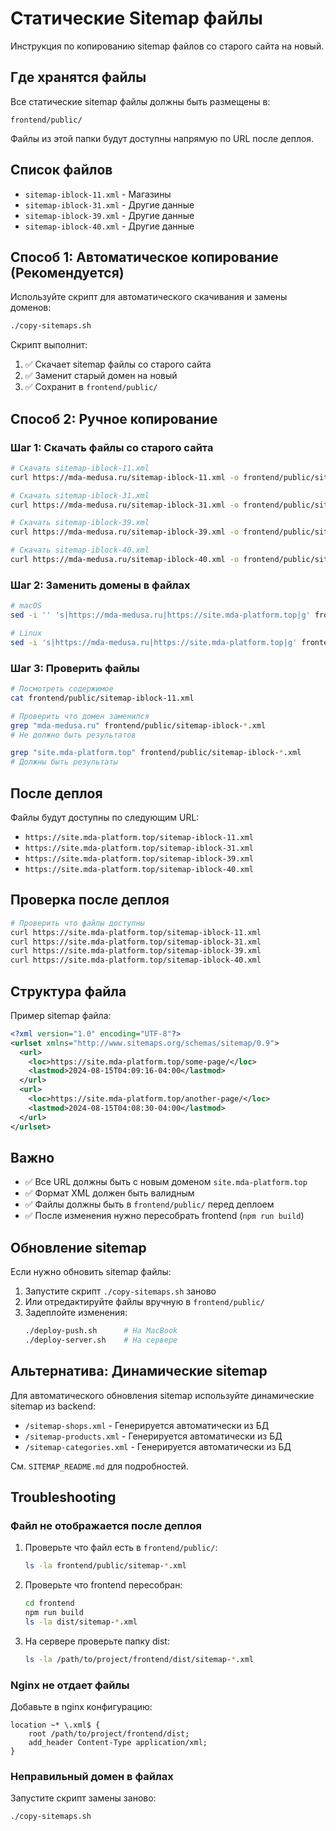 # Статические Sitemap файлы

Инструкция по копированию sitemap файлов со старого сайта на новый.

## Где хранятся файлы

Все статические sitemap файлы должны быть размещены в:
```
frontend/public/
```

Файлы из этой папки будут доступны напрямую по URL после деплоя.

## Список файлов

- `sitemap-iblock-11.xml` - Магазины
- `sitemap-iblock-31.xml` - Другие данные
- `sitemap-iblock-39.xml` - Другие данные
- `sitemap-iblock-40.xml` - Другие данные

## Способ 1: Автоматическое копирование (Рекомендуется)

Используйте скрипт для автоматического скачивания и замены доменов:

```bash
./copy-sitemaps.sh
```

Скрипт выполнит:
1. ✅ Скачает sitemap файлы со старого сайта
2. ✅ Заменит старый домен на новый
3. ✅ Сохранит в `frontend/public/`

## Способ 2: Ручное копирование

### Шаг 1: Скачать файлы со старого сайта

```bash
# Скачать sitemap-iblock-11.xml
curl https://mda-medusa.ru/sitemap-iblock-11.xml -o frontend/public/sitemap-iblock-11.xml

# Скачать sitemap-iblock-31.xml
curl https://mda-medusa.ru/sitemap-iblock-31.xml -o frontend/public/sitemap-iblock-31.xml

# Скачать sitemap-iblock-39.xml
curl https://mda-medusa.ru/sitemap-iblock-39.xml -o frontend/public/sitemap-iblock-39.xml

# Скачать sitemap-iblock-40.xml
curl https://mda-medusa.ru/sitemap-iblock-40.xml -o frontend/public/sitemap-iblock-40.xml
```

### Шаг 2: Заменить домены в файлах

```bash
# macOS
sed -i '' 's|https://mda-medusa.ru|https://site.mda-platform.top|g' frontend/public/sitemap-iblock-*.xml

# Linux
sed -i 's|https://mda-medusa.ru|https://site.mda-platform.top|g' frontend/public/sitemap-iblock-*.xml
```

### Шаг 3: Проверить файлы

```bash
# Посмотреть содержимое
cat frontend/public/sitemap-iblock-11.xml

# Проверить что домен заменился
grep "mda-medusa.ru" frontend/public/sitemap-iblock-*.xml
# Не должно быть результатов

grep "site.mda-platform.top" frontend/public/sitemap-iblock-*.xml
# Должны быть результаты
```

## После деплоя

Файлы будут доступны по следующим URL:

- `https://site.mda-platform.top/sitemap-iblock-11.xml`
- `https://site.mda-platform.top/sitemap-iblock-31.xml`
- `https://site.mda-platform.top/sitemap-iblock-39.xml`
- `https://site.mda-platform.top/sitemap-iblock-40.xml`

## Проверка после деплоя

```bash
# Проверить что файлы доступны
curl https://site.mda-platform.top/sitemap-iblock-11.xml
curl https://site.mda-platform.top/sitemap-iblock-31.xml
curl https://site.mda-platform.top/sitemap-iblock-39.xml
curl https://site.mda-platform.top/sitemap-iblock-40.xml
```

## Структура файла

Пример sitemap файла:
```xml
<?xml version="1.0" encoding="UTF-8"?>
<urlset xmlns="http://www.sitemaps.org/schemas/sitemap/0.9">
  <url>
    <loc>https://site.mda-platform.top/some-page/</loc>
    <lastmod>2024-08-15T04:09:16-04:00</lastmod>
  </url>
  <url>
    <loc>https://site.mda-platform.top/another-page/</loc>
    <lastmod>2024-08-15T04:08:30-04:00</lastmod>
  </url>
</urlset>
```

## Важно

- ✅ Все URL должны быть с новым доменом `site.mda-platform.top`
- ✅ Формат XML должен быть валидным
- ✅ Файлы должны быть в `frontend/public/` перед деплоем
- ✅ После изменения нужно пересобрать frontend (`npm run build`)

## Обновление sitemap

Если нужно обновить sitemap файлы:

1. Запустите скрипт `./copy-sitemaps.sh` заново
2. Или отредактируйте файлы вручную в `frontend/public/`
3. Задеплойте изменения:
   ```bash
   ./deploy-push.sh      # На MacBook
   ./deploy-server.sh    # На сервере
   ```

## Альтернатива: Динамические sitemap

Для автоматического обновления sitemap используйте динамические sitemap из backend:
- `/sitemap-shops.xml` - Генерируется автоматически из БД
- `/sitemap-products.xml` - Генерируется автоматически из БД
- `/sitemap-categories.xml` - Генерируется автоматически из БД

См. `SITEMAP_README.md` для подробностей.

## Troubleshooting

### Файл не отображается после деплоя

1. Проверьте что файл есть в `frontend/public/`:
   ```bash
   ls -la frontend/public/sitemap-*.xml
   ```

2. Проверьте что frontend пересобран:
   ```bash
   cd frontend
   npm run build
   ls -la dist/sitemap-*.xml
   ```

3. На сервере проверьте папку dist:
   ```bash
   ls -la /path/to/project/frontend/dist/sitemap-*.xml
   ```

### Nginx не отдает файлы

Добавьте в nginx конфигурацию:
```nginx
location ~* \.xml$ {
    root /path/to/project/frontend/dist;
    add_header Content-Type application/xml;
}
```

### Неправильный домен в файлах

Запустите скрипт замены заново:
```bash
./copy-sitemaps.sh
```
